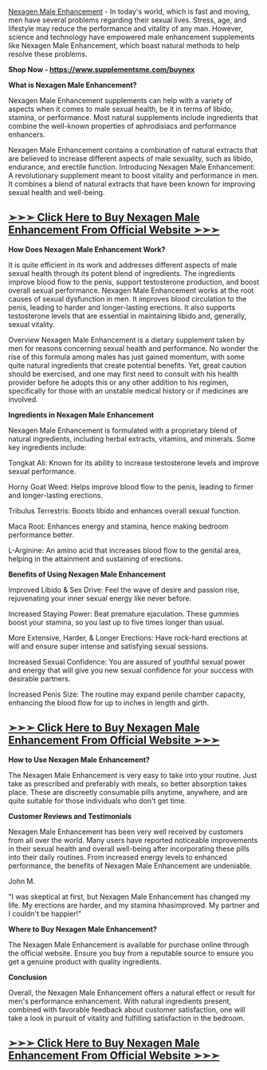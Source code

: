 <p><a href="https://www.supplementsme.com/buynex">Nexagen Male Enhancement</a> - In today's world, which is fast and moving, men have several problems regarding their sexual lives. Stress, age, and lifestyle may reduce the performance and vitality of any man. However, science and technology have empowered male enhancement supplements like Nexagen Male Enhancement, which boast natural methods to help resolve these problems.</p>
<p><strong>Shop Now -&nbsp;<a href="https://www.supplementsme.com/buynex">https://www.supplementsme.com/buynex</a></strong></p>
<p><strong>What is Nexagen Male Enhancement?</strong></p>
<p>Nexagen Male Enhancement supplements can help with a variety of aspects when it comes to male sexual health, be it in terms of libido, stamina, or performance. Most natural supplements include ingredients that combine the well-known properties of aphrodisiacs and performance enhancers.</p>
<p>Nexagen Male Enhancement contains a combination of natural extracts that are believed to increase different aspects of male sexuality, such as libido, endurance, and erectile function. Introducing Nexagen Male Enhancement: A revolutionary supplement meant to boost vitality and performance in men. It combines a blend of natural extracts that have been known for improving sexual health and well-being.</p>
<h2><strong><a href="https://www.supplementsme.com/buynex">➢➢➢ Click Here to Buy Nexagen Male Enhancement From Official Website ➢➢➢</a></strong></h2>
<p><strong>How Does Nexagen Male Enhancement Work?</strong></p>
<p>It is quite efficient in its work and addresses different aspects of male sexual health through its potent blend of ingredients. The ingredients improve blood flow to the penis, support testosterone production, and boost overall sexual performance. Nexagen Male Enhancement works at the root causes of sexual dysfunction in men. It improves blood circulation to the penis, leading to harder and longer-lasting erections. It also supports testosterone levels that are essential in maintaining libido and, generally, sexual vitality.</p>
<p>Overview Nexagen Male Enhancement is a dietary supplement taken by men for reasons concerning sexual health and performance. No wonder the rise of this formula among males has just gained momentum, with some quite natural ingredients that create potential benefits. Yet, great caution should be exercised, and one may first need to consult with his health provider before he adopts this or any other addition to his regimen, specifically for those with an unstable medical history or if medicines are involved.</p>
<p><strong>Ingredients in Nexagen Male Enhancement</strong></p>
<p>Nexagen Male Enhancement is formulated with a proprietary blend of natural ingredients, including herbal extracts, vitamins, and minerals. Some key ingredients include:</p>
<p>Tongkat Ali: Known for its ability to increase testosterone levels and improve sexual performance.</p>
<p>Horny Goat Weed: Helps improve blood flow to the penis, leading to firmer and longer-lasting erections.</p>
<p>Tribulus Terrestris: Boosts libido and enhances overall sexual function.</p>
<p>Maca Root: Enhances energy and stamina, hence making bedroom performance better.</p>
<p>L-Arginine: An amino acid that increases blood flow to the genital area, helping in the attainment and sustaining of erections.</p>
<p><strong>Benefits of Using Nexagen Male Enhancement</strong></p>
<p>Improved Libido &amp; Sex Drive: Feel the wave of desire and passion rise, rejuvenating your inner sexual energy like never before.</p>
<p>Increased Staying Power: Beat premature ejaculation. These gummies boost your stamina, so you last up to five times longer than usual.</p>
<p>More Extensive, Harder, &amp; Longer Erections: Have rock-hard erections at will and ensure super intense and satisfying sexual sessions.</p>
<p>Increased Sexual Confidence: You are assured of youthful sexual power and energy that will give you new sexual confidence for your success with desirable partners.</p>
<p>Increased Penis Size: The routine may expand penile chamber capacity, enhancing the blood flow for up to inches in length and girth.</p>
<h2><a href="https://www.supplementsme.com/buynex">➢➢➢ Click Here to Buy Nexagen Male Enhancement From Official Website ➢➢➢</a></h2>
<p><strong>How to Use Nexagen Male Enhancement?</strong></p>
<p>The Nexagen Male Enhancement is very easy to take into your routine. Just take as prescribed and preferably with meals, so better absorption takes place. These are discreetly consumable pills anytime, anywhere, and are quite suitable for those individuals who don't get time.</p>
<p><strong>Customer Reviews and Testimonials</strong></p>
<p>Nexagen Male Enhancement has been very well received by customers from all over the world. Many users have reported noticeable improvements in their sexual health and overall well-being after incorporating these pills into their daily routines. From increased energy levels to enhanced performance, the benefits of Nexagen Male Enhancement are undeniable.</p>
<p>John M.</p>
<p>"I was skeptical at first, but Nexagen Male Enhancement has changed my life. My erections are harder, and my stamina hhasimproved. My partner and I couldn't be happier!"</p>
<p><strong>Where to Buy Nexagen Male Enhancement?</strong></p>
<p>The Nexagen Male Enhancement is available for purchase online through the official website. Ensure you buy from a reputable source to ensure you get a genuine product with quality ingredients.</p>
<p><strong>Conclusion</strong></p>
<p>Overall, the Nexagen Male Enhancement offers a natural effect or result for men's performance enhancement. With natural ingredients present, combined with favorable feedback about customer satisfaction, one will take a look in pursuit of vitality and fulfilling satisfaction in the bedroom.</p>
<h2><a href="https://www.supplementsme.com/buynex">➢➢➢ Click Here to Buy Nexagen Male Enhancement From Official Website ➢➢➢</a></h2>
